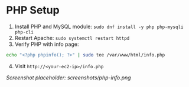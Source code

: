 # PHP Setup

1. Install PHP and MySQL module: `sudo dnf install -y php php-mysqli php-cli`
2. Restart Apache: `sudo systemctl restart httpd`
3. Verify PHP with info page:

```bash
echo "<?php phpinfo(); ?>" | sudo tee /var/www/html/info.php
```

4. Visit `http://<your-ec2-ip>/info.php`

_Screenshot placeholder: screenshots/php-info.png_
